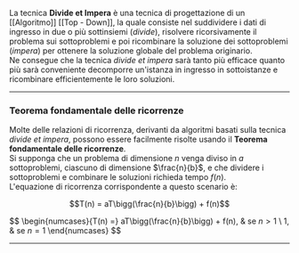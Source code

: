 La tecnica **Divide et Impera** è una tecnica di progettazione di un [[Algoritmo]] [[Top - Down]], la quale consiste nel suddividere i dati di ingresso in due o più sottinsiemi (_divide_), risolvere ricorsivamente il problema sui sottoproblemi e poi ricombinare la soluzione dei sottoproblemi (_impera_) per ottenere la soluzione globale del problema originario.<br />
Ne consegue che la tecnica _divide et impera_ sarà tanto più efficace quanto più sarà conveniente decomporre un'istanza in ingresso in sottoistanze e ricombinare efficientemente le loro soluzioni.<br />

--------------------------------------------------------------

### Teorema fondamentale delle ricorrenze ###

Molte delle relazioni di ricorrenza, derivanti da algoritmi basati sulla tecnica _divide et impera_, possono essere facilmente risolte usando il **Teorema fondamentale delle ricorrenze**.<br />
Si supponga che un problema di dimensione $n$ venga diviso in $a$ sottoproblemi, ciascuno di dimensione $\frac{n}{b}$, e che dividere i sottoproblemi e combinare le soluzioni richieda tempo $f(n)$.<br />
L'equazione di ricorrenza corrispondente a questo scenario è:

$$T(n) = aT\bigg(\frac{n}{b}\bigg) + f(n)$$

$$
\begin{numcases}{T(n) =}
  aT\bigg(\frac{n}{b}\bigg) + f(n), & se $n > 1$ \\
  1, & se $n = 1$
\end{numcases}
$$

--------------------------------------------------------------